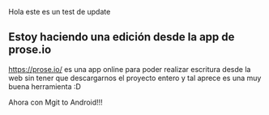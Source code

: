 Hola este es un test de update

## Estoy haciendo una edición desde la app de prose.io
https://prose.io/ es una app online para poder realizar escritura desde la web sin tener que descargarnos el proyecto entero y tal aprece es una muy buena herramienta :D

Ahora con Mgit to Android!!! 
